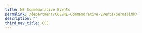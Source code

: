 ```yaml
---
title: NE Commemorative Events
permalink: /department/CCE/NE-Commemorative-Events/permalink/
description: ""
third_nav_title: CCE
---
```


